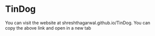 # TinDog
You can visit the website at shreshthagarwal.github.io/TinDog.
You can copy the above link and open in a new tab
